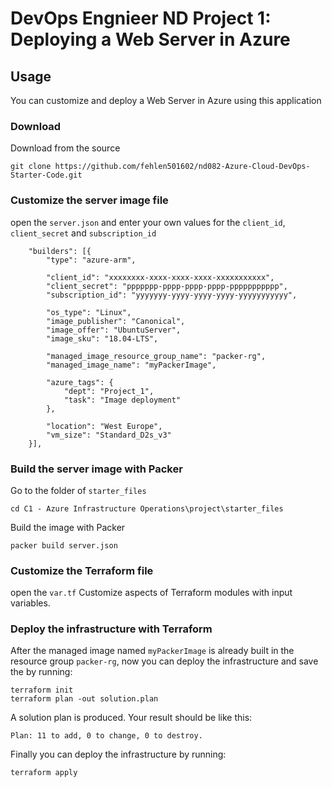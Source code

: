 # DevOps Engnieer ND Project 1: Deploying a Web Server in Azure

## Usage

You can customize and deploy a Web Server in Azure using this application

### Download

Download from the source

```text
git clone https://github.com/fehlen501602/nd082-Azure-Cloud-DevOps-Starter-Code.git
```

### Customize the server image file

open the `server.json` and enter your own values for the `client_id`, `client_secret` and `subscription_id`

```text
    "builders": [{
        "type": "azure-arm",

        "client_id": "xxxxxxxx-xxxx-xxxx-xxxx-xxxxxxxxxxx",
        "client_secret": "ppppppp-pppp-pppp-pppp-ppppppppppp",
        "subscription_id": "yyyyyyy-yyyy-yyyy-yyyy-yyyyyyyyyyy",

        "os_type": "Linux",
        "image_publisher": "Canonical",
        "image_offer": "UbuntuServer",
        "image_sku": "18.04-LTS",
    
        "managed_image_resource_group_name": "packer-rg",
        "managed_image_name": "myPackerImage",

        "azure_tags": {
            "dept": "Project_1",
            "task": "Image deployment"
        },
    
        "location": "West Europe",
        "vm_size": "Standard_D2s_v3"
    }],
```

### Build the server image with Packer

Go to the folder of `starter_files`

```text
cd C1 - Azure Infrastructure Operations\project\starter_files
```

Build the image with Packer

```text
packer build server.json
```

### Customize the Terraform file

open the `var.tf`
Customize aspects of Terraform modules with input variables.

### Deploy the infrastructure with Terraform

After the managed image named `myPackerImage` is already built in the resource group `packer-rg`, now you can deploy the infrastructure and save the by running:

```text
terraform init
terraform plan -out solution.plan 
```

A solution plan is produced. Your result should be like this:

```text
Plan: 11 to add, 0 to change, 0 to destroy.
```

Finally you can deploy the infrastructure by running:

```text
terraform apply
```

